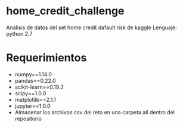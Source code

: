 # home_credit_challenge
Analisis de datos del set  home credit dafault risk de kaggle
Lenguaje: python 2.7

# Requerimientos
- numpy==1.14.0
- pandas==0.22.0
- scikit-learn==0.19.2
- scipy==1.0.0
- matplotlib==2.1.1
- jupyter==1.0.0
- Almacenar los archivos csv del reto en una carpeta all dentro    del repositorio